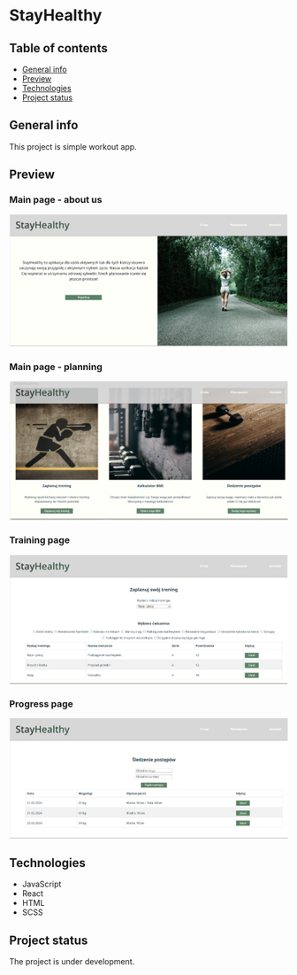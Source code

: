 # StayHealthy 

## Table of contents
* [General info](#general-info)
* [Preview](#preview)
* [Technologies](#technologies)
* [Project status](#project-status)

## General info
This project is simple workout app. 

## Preview
### Main page - about us
![Main page - about us](src/assets/screen_1.png)

### Main page - planning
![Main page - planning](src/assets/screen_2.png)

### Training page
![Training page](src/assets/screen_3.png)

### Progress page
![Progress page](src/assets/screen_4.png)

## Technologies
* JavaScript
* React
* HTML
* SCSS

## Project status

The project is under development.